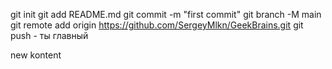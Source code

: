 git init 
git add README.md 
git commit -m "first commit" 
git branch -M main 
git remote add origin https://github.com/SergeyMlkn/GeekBrains.git
git push - ты главный

new kontent